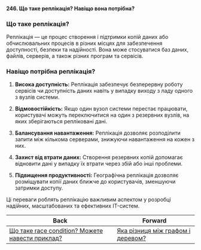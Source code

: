 #### 246. Що таке реплікація? Навіщо вона потрібна?

### Що таке реплікація?

Реплікація — це процес створення і підтримки копій даних або обчислювальних процесів в різних місцях для забезпечення доступності, безпеки та надійності. Вона може стосуватися баз даних, файлів, серверів, а також різних програм та сервісів.

### Навіщо потрібна реплікація?

1. **Висока доступність:** Реплікація забезпечує безперервну роботу сервісів чи доступність даних навіть у випадку виходу з ладу одного з вузлів системи.

2. **Відмовостійкість:** Якщо один вузол системи перестає працювати, користувачі можуть переключитися на один з резервних вузлів, на яких зберігаються репліковані дані.

3. **Балансування навантаження:** Реплікація дозволяє розподілити запити між кількома серверами, знижуючи навантаження на кожен з них.

4. **Захист від втрати даних:** Створення резервних копій допомагає відновити дані у випадку їх втрати через збій або інші проблеми.

5. **Підвищення продуктивності:** Географічна реплікація дозволяє розміщувати копії даних ближче до користувачів, зменшуючи затримки доступу.

Ці переваги роблять реплікацію важливим аспектом у розробці надійних, масштабованих та ефективних IT-систем.

| Back | Forward |
|---|---|
| [Що таке race condition? Можете навести приклад?](/ua/senior/database/what-is-a-race-condition-can-you-give-an-example.md)  | [Яка різниця між графом і деревом?](/ua/senior/database/whats-the-difference-between-a-graph-and-a-tree.md) |